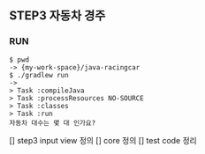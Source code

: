 ## STEP3 자동차 경주

### RUN
```shell
$ pwd
-> {my-work-space}/java-racingcar
$ ./gradlew run
-> 
> Task :compileJava
> Task :processResources NO-SOURCE
> Task :classes
> Task :run
자동차 대수는 몇 대 인가요?

```

[] step3 input view 정의
[] core 정의
[] test code 정리
